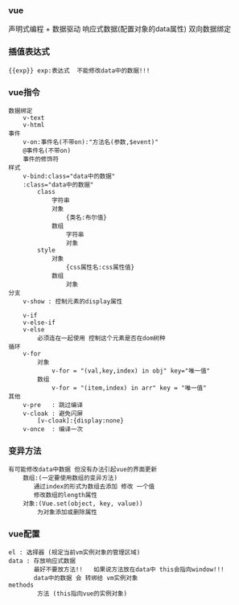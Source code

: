 ### vue
  声明式编程 + 数据驱动
  响应式数据(配置对象的data属性)
  双向数据绑定

### 插值表达式
    {{exp}} exp:表达式  不能修改data中的数据!!!

### vue指令
    数据绑定
        v-text
        v-html
    事件
        v-on:事件名(不带on):"方法名(参数,$event)"
        @事件名(不带on)
        事件的修饰符
    样式
        v-bind:class="data中的数据"
        :class="data中的数据"
            class
                字符串
                对象
                    {类名:布尔值}
                数组
                    字符串
                    对象
            style
                对象
                    {css属性名:css属性值}
                数组
                    对象
    分支
        v-show : 控制元素的display属性

        v-if
        v-else-if
        v-else
            必须连在一起使用 控制这个元素是否在dom树种
    循环
        v-for
            对象
                v-for = "(val,key,index) in obj" key="唯一值"
            数组
                v-for = "(item,index) in arr" key = "唯一值"
    其他
        v-pre   : 跳过编译
        v-cloak : 避免闪屏
            [v-cloak]:{display:none}
        v-once  : 编译一次

### 变异方法
    有可能修改data中数据 但没有办法引起vue的界面更新
        数组:(一定要使用数组的变异方法)
           通过index的形式为数组去添加 修改 一个值
           修改数组的length属性
        对象:(Vue.set(object, key, value))
            为对象添加或删除属性

### vue配置
    el : 选择器 (规定当前vm实例对象的管理区域)
    data : 存放响应式数据
           最好不要放方法!!   如果说方法放在data中 this会指向window!!!
           data中的数据 会 转绑给 vm实例对象
    methods
            方法 (this指向vue的实例对象)




